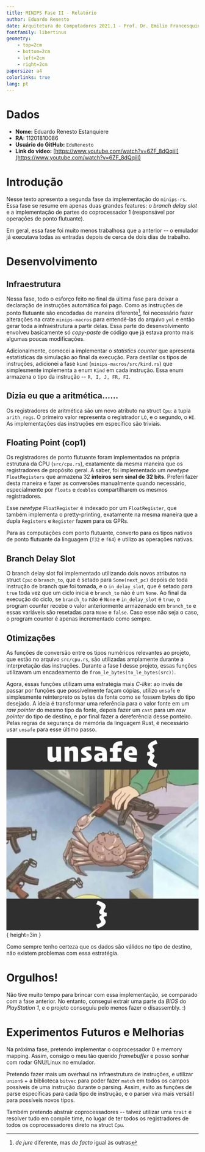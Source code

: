 ```yaml
---
title: MINIPS Fase II - Relatório
author: Eduardo Renesto
date: Arquitetura de Computadores 2021.1 - Prof. Dr. Emilio Francesquini
fontfamily: libertinus
geometry:
    - top=2cm
    - bottom=2cm
    - left=2cm
    - right=2cm
papersize: a4
colorlinks: true
lang: pt
---
```


# Dados

- **Nome:** Eduardo Renesto Estanquiere
- **RA:** 11201810086
- **Usuário do GitHub:** `EduRenesto`
- **Link do vídeo:** [https://www.youtube.com/watch?v=6ZF_8dQqiiI](https://www.youtube.com/watch?v=6ZF_8dQqiiI)

# Introdução

Nesse texto apresento a segunda fase da implementação do `minips-rs`. Essa
fase se resume em apenas duas grandes features: o *branch delay slot* e a
implementação de partes do coprocessador 1 (responsável por operações de ponto
flutuante).

Em geral, essa fase foi muito menos trabalhosa que a anterior -- o emulador já
executava todas as entradas depois de cerca de dois dias de trabalho.

# Desenvolvimento

## Infraestrutura

Nessa fase, todo o esforço feito no final da última fase para deixar a
declaração de instruções automática foi pago. Como as instruções de ponto
flutuante são encodadas de maneira diferente[^1], foi necessário fazer
alterações na crate `minips-macros` para entendê-las do arquivo `yml` e então
gerar toda a infraestrutura a partir delas. Essa parte do desenvolvimento
envolveu basicamente só *copy-paste* de código que já estava pronto mais
algumas poucas modificações. 

[^1]: *de jure* diferente, mas *de facto* igual às outras

Adicionalmente, comecei a implementar o *statistics counter* que apresenta
estatísticas da simulação ao final da execução. Para destilar os tipos de
instruções, adicionei a fase `kind` (`minips-macros/src/kind.rs`) que
simplesmente implementa a enum `Kind` em cada instrução. Essa enum armazena o
tipo da instrução -- `R, I, J, FR, FI`.

## Dizia eu que a aritmética......

Os registradores de aritmética são um novo atributo na struct `Cpu`: a tupla
`arith_regs`. O primeiro valor representa o registrador `LO`, e o segundo, o
`HI`. As implementações das instruções em específico são triviais.

## Floating Point (cop1)

Os registradores de ponto flutuante foram implementados na própria estrutura
da CPU (`src/cpu.rs`), exatamente da mesma maneira que os registradores de
propósito geral. A saber, foi implementado um *newtype* `FloatRegisters` que
armazena 32 **inteiros sem sinal de 32 bits**. Preferi fazer desta maneira e
fazer as conversões manualmente quando necessário, especialmente por `floats`
e `doubles` compartilharem os mesmos registradores.

Esse *newtype* `FloatRegister` é indexado por um `FloatRegister`, que também
implementa o pretty-printing, exatamente na mesma maneira que a dupla
`Registers` e `Register` fazem para os GPRs.

Para as computações com ponto flutuante, converto para os tipos nativos de
ponto flutuante da linguagem (`f32` e `f64`) e utilizo as operações nativas.

## Branch Delay Slot

O branch delay slot foi implementado utilizando dois novos atributos na struct
`Cpu`: o `branch_to`, que é setado para `Some(next_pc)` depois de toda
instrução de branch que foi tomada, e o `in_delay_slot`, que é setado para
`true` toda vez que um ciclo inicia e `branch_to` não é um `None`. Ao final da
execução do ciclo, se `branch_to` não é `None` e `in_delay_slot` é `true`, o
program counter recebe o valor anteriormente armazenado em `branch_to` e essas
variáveis são resetadas para `None` e `false`. Caso esse não seja o caso, o
program counter é apenas incrementado como sempre.

## Otimizações

As funções de conversão entre os tipos numéricos relevantes ao projeto, que
estão no arquivo `src/cpu.rs`, são utilizadas amplamente durante a
interpretação das instruções. Durante a fase I desse projeto, essas funções
utilizavam um encadeamento de `from_le_bytes(to_le_bytes(src))`. 

Agora, essas funções utilizam uma estratégia mais *C-like*: ao invés de passar
por funções que possivelmente façam cópias, utilizo `unsafe` e simplesmente
reinterpreto os bytes da fonte como se fossem bytes do tipo desejado. A ideia
é transformar uma referência para o valor fonte em um *raw pointer* do mesmo
tipo da fonte, depois fazer um `cast` para um *raw pointer* do tipo de
destino, e por final fazer a dereferência desse ponteiro. Pelas regras de
segurança de memória da linguagem Rust, é necessário usar `unsafe` para esse
último passo.

![Ilustração fiel do processo de otimização.](fig/unsafe.jpg){ height=3in }

Como sempre tenho certeza que os dados são válidos no tipo de destino, não
existem problemas com essa estratégia.

# Orgulhos!

Não tive muito tempo para brincar com essa implementação, se comparado com a
fase anterior. No entanto, consegui extrair uma parte da *BIOS* do
*PlayStation 1*, e o projeto conseguiu pelo menos fazer o disassembly. :)

# Experimentos Futuros e Melhorias

Na próxima fase, pretendo implementar o coprocessador 0 e memory mapping.
Assim, consigo o meu tão querido *framebuffer* e posso sonhar com rodar
GNU/Linux no emulador.

Pretendo fazer mais um overhaul na infraestrutura de instruções, e utilizar
`union`s + a biblioteca `bitvec` para poder fazer `match` em todos os campos
possíveis de uma instrução durante o parsing. Assim, evito as funções de parse
específicas para cada tipo de instrução, e o parser vira mais versátil para
possíveis novos tipos.

Também pretendo abstrair coprocessadores -- talvez utilizar uma `trait` e
resolver tudo em compile time, no lugar de ter todos os registradores de todos
os coprocessadores direto na struct `Cpu`.
